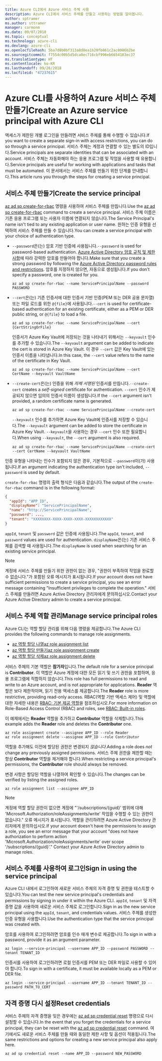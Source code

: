 ```yaml
---
title: Azure CLI에서 Azure 서비스 주체 사용
description: Azure CLI에서 서비스 주체를 만들고 사용하는 방법을 알아봅니다.
author: sptramer
ms.author: sttramer
manager: carmonm
ms.date: 09/07/2018
ms.topic: conceptual
ms.technology: azure-cli
ms.devlang: azure-cli
ms.openlocfilehash: 5ba7d8b0bf313a8d8ea1b20fb861c2ac0086b2be
ms.sourcegitcommit: f7554c00b5d5dca0ec716cbf996eb6654183ec37
ms.translationtype: HT
ms.contentlocale: ko-KR
ms.lasthandoff: 09/26/2018
ms.locfileid: "47237615"
---
```

# <a name="create-an-azure-service-principal-with-azure-cli"></a><span data-ttu-id="57f27-103">Azure CLI를 사용하여 Azure 서비스 주체 만들기</span><span class="sxs-lookup"><span data-stu-id="57f27-103">Create an Azure service principal with Azure CLI</span></span>

<span data-ttu-id="57f27-104">액세스가 제한된 개별 로그인을 만들려면 서비스 주체를 통해 수행할 수 있습니다.</span><span class="sxs-lookup"><span data-stu-id="57f27-104">If you want to create a separate sign-in with access restrictions, you can do so through a service principal.</span></span> <span data-ttu-id="57f27-105">서비스 주체는 계정과 연결할 수 있는 별도의 ID입니다.</span><span class="sxs-lookup"><span data-stu-id="57f27-105">Service principals are separate identities that can be associated with an account.</span></span> <span data-ttu-id="57f27-106">서비스 주체는 자동화해야 하는 응용 프로그램 및 작업을 사용할 때 유용합니다.</span><span class="sxs-lookup"><span data-stu-id="57f27-106">Service principals are useful for working with applications and tasks that must be automated.</span></span> <span data-ttu-id="57f27-107">이 문서에서는 서비스 주체를 만들기 위한 단계를 안내합니다.</span><span class="sxs-lookup"><span data-stu-id="57f27-107">This article runs you through the steps for creating a service principal.</span></span>

## <a name="create-the-service-principal"></a><span data-ttu-id="57f27-108">서비스 주체 만들기</span><span class="sxs-lookup"><span data-stu-id="57f27-108">Create the service principal</span></span>

<span data-ttu-id="57f27-109">[az ad sp create-for-rbac](/cli/azure/ad/sp#az-ad-sp-create-for-rbac) 명령을 사용하여 서비스 주체를 만듭니다.</span><span class="sxs-lookup"><span data-stu-id="57f27-109">Use the [az ad sp create-for-rbac](/cli/azure/ad/sp#az-ad-sp-create-for-rbac) command to create a service principal.</span></span> <span data-ttu-id="57f27-110">서비스 주체 이름은 기존 응용 프로그램 또는 사용자 이름에 연결되지 않습니다.</span><span class="sxs-lookup"><span data-stu-id="57f27-110">The Service Principal's name isn't tied to any existing application or user name.</span></span> <span data-ttu-id="57f27-111">원하는 인증 유형을 선택하여 서비스 주체를 만들 수 있습니다.</span><span class="sxs-lookup"><span data-stu-id="57f27-111">You can create a service principal with your choice of authentication type.</span></span>

* <span data-ttu-id="57f27-112">`--password`은(는) 암호 기반 인증에 사용됩니다.</span><span class="sxs-lookup"><span data-stu-id="57f27-112">`--password` is used for password-based authentication.</span></span> <span data-ttu-id="57f27-113">[Azure Active Directory 암호 규칙 및 제한 사항](/azure/active-directory/active-directory-passwords-policy)에 따라 강력한 암호를 만들어야 합니다.</span><span class="sxs-lookup"><span data-stu-id="57f27-113">Make sure that you create a strong password by following the [Azure Active Directory password rules and restrictions](/azure/active-directory/active-directory-passwords-policy).</span></span> <span data-ttu-id="57f27-114">암호를 지정하지 않으면, 자동으로 생성됩니다.</span><span class="sxs-lookup"><span data-stu-id="57f27-114">If you don't specify a password, one is created for you.</span></span>

  ```azurecli-interactive
  az ad sp create-for-rbac --name ServicePrincipalName --password PASSWORD
  ```

* <span data-ttu-id="57f27-115">`--cert`은(는) 기존 인증서에 대한 인증서 기반 인증(PEM 또는 DER 공용 문자열) 또는 파일 로드를 위한 `@{file}`에 사용됩니다.</span><span class="sxs-lookup"><span data-stu-id="57f27-115">`--cert` is used for certificate-based authentication for an existing certificate, either as a PEM or DER public string, or `@{file}` to load a file.</span></span>

  ```azurecli-interactive
  az ad sp create-for-rbac --name ServicePrincipalName --cert {CertStringOrFile}
  ```

  <span data-ttu-id="57f27-116">인증서가 Azure Key Vault에 저장되는 것을 나타내기 위해서는 `--keyvault` 인수를 추가할 수 있습니다.</span><span class="sxs-lookup"><span data-stu-id="57f27-116">The `--keyvault` argument can be added to indicate the cert is stored in Azure Key Vault.</span></span> <span data-ttu-id="57f27-117">이 경우 `--cert` 값은 Key Vault에 있는 인증서 이름을 나타냅니다.</span><span class="sxs-lookup"><span data-stu-id="57f27-117">In this case, the `--cert` value refers to the name of the certificate in Key Vault.</span></span>

  ```azurecli-interactive
  az ad sp create-for-rbac --name ServicePrincipalName --cert CertName --keyvault VaultName
  ```

* <span data-ttu-id="57f27-118">`--create-cert`은(는) 인증을 위해 _자체 서명된_ 인증서를 만듭니다.</span><span class="sxs-lookup"><span data-stu-id="57f27-118">`--create-cert` creates a _self-signed_ certificate for authentication.</span></span> <span data-ttu-id="57f27-119">`--cert` 인수가 제공되지 않으면 임의의 인증서 이름이 생성됩니다.</span><span class="sxs-lookup"><span data-stu-id="57f27-119">If the `--cert` argument isn't provided, a random certificate name is generated.</span></span>

  ```azurecli-interactive
  az ad sp create-for-rbac --name ServicePrincipalName --create-cert
  ```

  <span data-ttu-id="57f27-120">`--keyvault` 인수를 추가하면 Azure Key Vault에 인증서를 저장할 수 있습니다.</span><span class="sxs-lookup"><span data-stu-id="57f27-120">The `--keyvault` argument can be added to store the certificate in Azure Key Vault.</span></span> <span data-ttu-id="57f27-121">`--keyvault`을 사용하는 경우 `--cert` 인수 또한 필요합니다.</span><span class="sxs-lookup"><span data-stu-id="57f27-121">When using `--keyvault`, the `--cert` argument is also required.</span></span>

  ```azurecli-interactive
  az ad sp create-for-rbac --name ServicePrincipalName --create-cert --cert CertName --keyvault VaultName
  ```

<span data-ttu-id="57f27-122">인증 유형을 나타내는 인수가 포함되지 않은 경우, 기본적으로 `--password`이(가) 사용됩니다.</span><span class="sxs-lookup"><span data-stu-id="57f27-122">If an argument indicating the authentication type isn't included, `--password` is used by default.</span></span>

<span data-ttu-id="57f27-123">`create-for-rbac` 명령의 출력 형식은 다음과 같습니다.</span><span class="sxs-lookup"><span data-stu-id="57f27-123">The output of the `create-for-rbac` command is in the following format:</span></span>

```json
{
  "appId": "APP_ID",
  "displayName": "ServicePrincipalName",
  "name": "http://ServicePrincipalName",
  "password": ...,
  "tenant": "XXXXXXXX-XXXX-XXXX-XXXX-XXXXXXXXXXXX"
}
```

<span data-ttu-id="57f27-124">`appId`, `tenant` 및 `password` 값은 인증에 사용됩니다.</span><span class="sxs-lookup"><span data-stu-id="57f27-124">The `appId`, `tenant`, and `password` values are used for authentication.</span></span> <span data-ttu-id="57f27-125">`displayName`은(는) 기존 서비스 주체를 검색할 때 사용됩니다.</span><span class="sxs-lookup"><span data-stu-id="57f27-125">The `displayName` is used when searching for an existing service principal.</span></span>

> [!NOTE]
> <span data-ttu-id="57f27-126">계정에 서비스 주체를 만들기 위한 권한이 없는 경우, "권한이 부족하여 작업을 완료할 수 없습니다."가 포함된 오류 메시지가 표시됩니다.</span><span class="sxs-lookup"><span data-stu-id="57f27-126">If your account does not have sufficient permissions to create a service principal, you see an error message containing "Insufficient privileges to complete the operation."</span></span> <span data-ttu-id="57f27-127">서비스 주체를 만들려면 Azure Active Directory 관리자에게 문의하십시오.</span><span class="sxs-lookup"><span data-stu-id="57f27-127">Contact your Azure Active Directory admin to create a service principal.</span></span>

## <a name="manage-service-principal-roles"></a><span data-ttu-id="57f27-128">서비스 주체 역할 관리</span><span class="sxs-lookup"><span data-stu-id="57f27-128">Manage service principal roles</span></span>

<span data-ttu-id="57f27-129">Azure CLI는 역할 할당 관리를 위해 다음 명령을 제공합니다.</span><span class="sxs-lookup"><span data-stu-id="57f27-129">The Azure CLI provides the following commands to manage role assignments.</span></span>

* [<span data-ttu-id="57f27-130">az 역할 할당 나열</span><span class="sxs-lookup"><span data-stu-id="57f27-130">az role assignment list</span></span>](/cli/azure/role/assignment#az-role-assignment-list)
* [<span data-ttu-id="57f27-131">az 역할 할당 만들기</span><span class="sxs-lookup"><span data-stu-id="57f27-131">az role assignment create</span></span>](/cli/azure/role/assignment#az-role-assignment-create)
* [<span data-ttu-id="57f27-132">az 역할 할당 삭제</span><span class="sxs-lookup"><span data-stu-id="57f27-132">az role assignment delete</span></span>](/cli/azure/role/assignment#az-role-assignment-delete)

<span data-ttu-id="57f27-133">서비스 주체의 기본 역할은 **참가자**입니다.</span><span class="sxs-lookup"><span data-stu-id="57f27-133">The default role for a service principal is **Contributor**.</span></span> <span data-ttu-id="57f27-134">이 역할은 Azure 계정에 대한 모든 읽기 및 쓰기 권한을 포함하며, 응용 프로그램에 적합하지 않습니다.</span><span class="sxs-lookup"><span data-stu-id="57f27-134">This role has full permissions to read and write to an Azure account, and is not appropriate for applications.</span></span> <span data-ttu-id="57f27-135">**Reader** 역할은 보다 제한적이며, 읽기 전용 액세스를 제공합니다.</span><span class="sxs-lookup"><span data-stu-id="57f27-135">The **Reader** role is more restrictive, providing read-only access.</span></span>  <span data-ttu-id="57f27-136">RBAC(역할 기반 액세스 제어) 및 역할에 대한 자세한 내용은 [RBAC: 기본 제공 역할](/azure/active-directory/role-based-access-built-in-roles)을 참조하십시오.</span><span class="sxs-lookup"><span data-stu-id="57f27-136">For more information on Role-Based Access Control (RBAC) and roles, see [RBAC: Built-in roles](/azure/active-directory/role-based-access-built-in-roles).</span></span>

<span data-ttu-id="57f27-137">이 예제에서는 **Reader** 역할을 추가하고 **Contributor** 역할을 삭제합니다.</span><span class="sxs-lookup"><span data-stu-id="57f27-137">This example adds the **Reader** role and deletes the **Contributor** one.</span></span>

```azurecli-interactive
az role assignment create --assignee APP_ID --role Reader
az role assignment delete --assignee APP_ID --role Contributor
```

<span data-ttu-id="57f27-138">역할을 추가해도 이전에 할당된 권한은 변경되지 _않습니다_.</span><span class="sxs-lookup"><span data-stu-id="57f27-138">Adding a role does _not_ change any previously assigned permissions.</span></span> <span data-ttu-id="57f27-139">서비스 주체 권한을 제한할 때는 항상 __Contributor__ 역할을 제거해야 합니다.</span><span class="sxs-lookup"><span data-stu-id="57f27-139">When restricting a service principal's permissions, the __Contributor__ role should always be removed.</span></span>

<span data-ttu-id="57f27-140">변경 사항은 할당된 역할을 나열하여 확인할 수 있습니다.</span><span class="sxs-lookup"><span data-stu-id="57f27-140">The changes can be verified by listing the assigned roles.</span></span>

```azurecli-interactive
az role assignment list --assignee APP_ID
```

> [!NOTE]
> <span data-ttu-id="57f27-141">계정에 역할 할당 권한이 없으면 계정에 "'/subscriptions/{guid}' 범위에 대해 'Microsoft.Authorization/roleAssignments/write' 작업을 수행할 수 있는 권한이 없습니다." 오류 메시지가 표시됩니다. 역할을 관리하려면 Azure Active Directory 관리자에게 문의하십시오.</span><span class="sxs-lookup"><span data-stu-id="57f27-141">If your account doesn't have the permissions to assign a role, you see an error message that your account "does not have authorization to perform action 'Microsoft.Authorization/roleAssignments/write' over scope '/subscriptions/{guid}'." Contact your Azure Active Directory admin to manage roles.</span></span>

## <a name="sign-in-using-the-service-principal"></a><span data-ttu-id="57f27-142">서비스 주체를 사용하여 로그인</span><span class="sxs-lookup"><span data-stu-id="57f27-142">Sign in using the service principal</span></span>

<span data-ttu-id="57f27-143">Azure CLI 내에서 로그인하여 새로운 서비스 주체의 자격 증명 및 권한을 테스트할 수 있습니다.</span><span class="sxs-lookup"><span data-stu-id="57f27-143">You can test the new service principal's credentials and permissions by signing in under it within the Azure CLI.</span></span> <span data-ttu-id="57f27-144">`appId`, `tenant` 및 자격 증명 값을 사용하여 새로운 서비스 주체로 로그인합니다.</span><span class="sxs-lookup"><span data-stu-id="57f27-144">Sign in as the new service principal using the `appId`, `tenant`, and credentials values.</span></span> <span data-ttu-id="57f27-145">서비스 주체를 생성한 인증 유형을 사용합니다.</span><span class="sxs-lookup"><span data-stu-id="57f27-145">Use the authentication type that the service principal was created with.</span></span>

<span data-ttu-id="57f27-146">암호를 사용하여 로그인하려면 암호를 인수 매개 변수로 제공합니다.</span><span class="sxs-lookup"><span data-stu-id="57f27-146">To sign in with a password, provide it as an argument parameter.</span></span>

```azurecli-interactive
az login --service-principal --username APP_ID --password PASSWORD --tenant TENANT_ID
```

<span data-ttu-id="57f27-147">인증서를 사용하여 로그인하려면 로컬 인증서를 PEM 또는 DER 파일로 사용할 수 있어야 합니다.</span><span class="sxs-lookup"><span data-stu-id="57f27-147">To sign in with a certificate, it must be available locally as a PEM or DER file.</span></span>

```azurecli-interactive
az login --service-principal --username APP_ID --tenant TENANT_ID --password PATH_TO_CERT
```

## <a name="reset-credentials"></a><span data-ttu-id="57f27-148">자격 증명 다시 설정</span><span class="sxs-lookup"><span data-stu-id="57f27-148">Reset credentials</span></span>

<span data-ttu-id="57f27-149">서비스 주체의 자격 증명을 잊은 경우에는 [az ad sp credential reset](/cli/azure/ad/sp/credential#az-ad-sp-credential-reset) 명령으로 다시 설정할 수 있습니다.</span><span class="sxs-lookup"><span data-stu-id="57f27-149">In the event that you forget the credentials for a service principal, they can be reset with the [az ad sp credential reset](/cli/azure/ad/sp/credential#az-ad-sp-credential-reset) command.</span></span> <span data-ttu-id="57f27-150">여기에서도 새로운 서비스 주체를 만들 때와 동일한 제한 사항 및 옵션이 적용됩니다.</span><span class="sxs-lookup"><span data-stu-id="57f27-150">The same restrictions and options for creating a new service principal also apply here.</span></span>

```azurecli-interactive
az ad sp credential reset --name APP_ID --password NEW_PASSWORD
```
